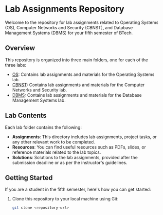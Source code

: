 # Lab Assignments Repository

Welcome to the repository for lab assignments related to Operating Systems (OS), Computer Networks and Security (CBNST), and Database Management Systems (DBMS) for your fifth semester of BTech.

## Overview

This repository is organized into three main folders, one for each of the three labs:

- [OS](/OS): Contains lab assignments and materials for the Operating Systems lab.
- [CBNST](/CBNST): Contains lab assignments and materials for the Computer Networks and Security lab.
- [DBMS](/DBMS): Contains lab assignments and materials for the Database Management Systems lab.

## Lab Contents

Each lab folder contains the following:

- **Assignments**: This directory includes lab assignments, project tasks, or any other relevant work to be completed.
- **Resources**: You can find useful resources such as PDFs, slides, or reference materials related to the lab topics.
- **Solutions**: Solutions to the lab assignments, provided after the submission deadline or as per the instructor's guidelines.

## Getting Started

If you are a student in the fifth semester, here's how you can get started:

1. Clone this repository to your local machine using Git:

   ```bash
   git clone <repository-url>
